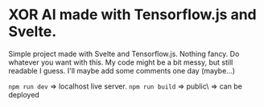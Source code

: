 # XOR AI made with Tensorflow.js and Svelte.

Simple project made with Svelte and Tensorflow.js. Nothing fancy.
Do whatever you want with this.
My code might be a bit messy, but still readable I guess.
I'll maybe add some comments one day (maybe...)

```npm run dev``` => localhost live server.
```npm run build``` => public\ => can be deployed
